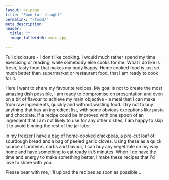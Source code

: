 ```yaml
---
layout: kz-page
title: "Food for thought"
permalink: "/food/"
meta_description:
header:
  title: ""
  image_fullwidth: main.jpg

---
```


Full disclosure - I don't like cooking. I would much rather spend my time exercising or reading, while somebody else cooks for me. What I do like is fresh, tasty food that makes my body happy. Home cooked food is just so much better than supermarket or restaurant food, that I am ready to cook for it.

Here I want to share my favourite recipes. My goal is not to create the most amazing dish possible, I am ready to compromise on presentation and even on a bit of flavour to achieve my main objective - a meal that I can make from raw ingredients, quickly and without wasting food. I try not to buy anything that has an ingredient list, with some obvious exceptions like pasta and chocolate. If a recipe could be improved with one spoon of an ingredient that I am not likely to use for any other dishes, I am happy to skip it to avoid binning the rest of the jar later.

In my freezer I have a bag of home-cooked chickpeas, a pre-cut loaf of sourdough bread and a bag of peeled garlic cloves. Using these as a quick source of proteins, carbs and flavour, I can buy any vegetable on my way home and have something to eat ready in 5 minutes. When I do have the time and energy to make something better, I make these recipes that I'd love to share with you.


Please bear with me, I'll upload the recipes as soon as possible...
